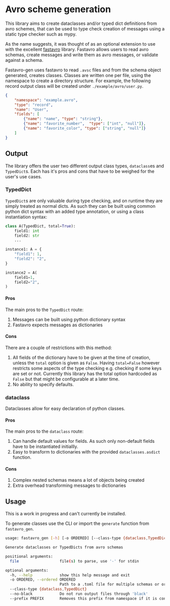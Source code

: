 # Avro scheme generation

This library aims to create dataclasses and/or typed dict definitions from avro schemes, that can be used to type check creation of messages using a static type checker such as mypy.

As the name suggests, it was thought of as an optional extension to use with the excellent [fastavro](github.com/fastavro/fastavro) library.
Fastavro allows users to read avro schemas, create messages and write them as avro messages, or validate against a schema.

Fastavro-gen uses fastavro to read `.avsc` files and from the schema object generated, creates classes. Classes are written one per file, using the namespace to create a directory structure.
For example, the following record output class will be created under `./example/avro/user.py`.
```json
{
    "namespace": "example.avro",
    "type": "record",
    "name": "User",
    "fields": [
        {"name": "name", "type": "string"},
        {"name": "favorite_number",  "type": ["int", "null"]},
        {"name": "favorite_color", "type": ["string", "null"]}
    ]
}
```

## Output

The library offers the user two different output class types, `dataclass`es and `TypedDict`s.
Each has it's pros and cons that have to be weighed for the user's use cases.

### TypedDict
`TypedDict`s are only valuable during type checking, and on runtime they are simply treated as normal dicts. 
As such they can be built using common python dict syntax with an added type annotation, or using a class instantiation syntax:
```python
class A(TypedDict, total=True):
    field1: int
    field2: str
    ...

instance1: A = {
    "field1": 1,
    "field2": "2",
}

instance2 = A(
    field1=1,
    field2="2",
)
```
#### Pros
The main pros to the `TypedDict` route:
1. Messages can be built using python dictionary syntax
2. Fastavro expects messages as dictionaries

#### Cons

There are a couple of restrictions with this method:
1. All fields of the dictionary have to be given at the time of creation, unless the `total` option is given as `False`.
   Having `total=False` however restricts some aspects of the type checking e.g. checking if some keys are set or not. 
   Currently this library has the total option hardcoded as `False` but that might be configurable at a later time.
2. No ability to specify defaults.

### dataclass
Dataclasses allow for easy declaration of python classes.

#### Pros
The main pros to the `dataclass` route:
1. Can handle default values for fields. As such only non-default fields have to be instantiated initiallly.
2. Easy to transform to dictionaries with the provided `dataclasses.asdict` function.

#### Cons

1. Complex nested schemas means a lot of objects being created
2. Extra overhead transforming messages to dictionaries


## Usage

This is a work in progress and can't currently be installed. 

To generate classes use the CLI or import the `generate` function from `fastavro_gen`.

```bash
usage: fastavro_gen [-h] [-o ORDERED] [--class-type {dataclass,TypedDict}] [--no-black] [--prefix PREFIX] [file [file ...]]

Generate dataclasses or TypedDicts from avro schemas

positional arguments:
  file                  file(s) to parse, use '-' for stdin

optional arguments:
  -h, --help            show this help message and exit
  -o ORDERED, --ordered ORDERED
                        Path to a .toml file for multiple schemas or ordered schemas. Overwrites 'file' parameter.
  --class-type {dataclass,TypedDict}
  --no-black            Do not run output files through 'black'
  --prefix PREFIX       Removes this prefix from namespace if it is contained
```